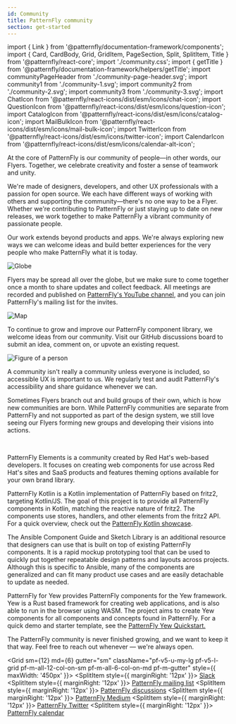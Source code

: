 ```yaml
---
id: Community
title: PatternFly community
section: get-started
---
```


import { Link } from '@patternfly/documentation-framework/components';
import { Card, CardBody, Grid, GridItem, PageSection, Split, SplitItem, Title } from '@patternfly/react-core';
import './community.css';
import { getTitle } from '@patternfly/documentation-framework/helpers/getTitle';
import communityPageHeader from './community-page-header.svg';
import community1 from './community-1.svg';
import community2 from './community-2.svg';
import community3 from './community-3.svg';
import ChatIcon from '@patternfly/react-icons/dist/esm/icons/chat-icon';
import QuestionIcon from '@patternfly/react-icons/dist/esm/icons/question-icon';
import CatalogIcon from '@patternfly/react-icons/dist/esm/icons/catalog-icon';
import MailBulkIcon from '@patternfly/react-icons/dist/esm/icons/mail-bulk-icon';
import TwitterIcon from '@patternfly/react-icons/dist/esm/icons/twitter-icon';
import CalendarIcon from '@patternfly/react-icons/dist/esm/icons/calendar-alt-icon';

<div className="ws-community-page pf-m-light-100">
  <p>At the core of PatternFly is our community of people—in other words, our Flyers. Together, we celebrate creativity and foster a sense of teamwork and unity.</p>

  <Title size="3xl" className="ws-title pf-v5-u-mt-3xl" headingLevel="h2">Who we are</Title>
      <p>We're made of designers, developers, and other UX professionals with a passion for open source. We each have different ways of working with others and supporting the community—there's no one way to be a Flyer. Whether we're contributing to PatternFly or just staying up to date on new releases, we work together to make PatternFly a vibrant community of passionate people.</p>


  <Title size="3xl" className="pf-v5-u-mb-sm ws-page-title pf-v5-u-mt-3xl" headingLevel="h2">What we're building</Title>
  <p>Our work extends beyond products and apps. We're always exploring new ways we can welcome ideas and build better experiences for the very people who make PatternFly what it is today. </p>

  <Grid sm={12} md={4} hasGutter className="pf-v5-u-my-lg pf-v5-u-text-align-center ws-building-grid">
    <Card>
      <CardBody>
        <img src={community1} alt="Globe" className="ws-community-grid-img" />
        <Title size="xl" className="ws-title" headingLevel="h3">Building global connections</Title>
        <p>
          Flyers may be spread all over the globe, but we make sure to come together once a month to share updates and collect feedback. All meetings are recorded and published on <a href="https://www.youtube.com/channel/UCqLT0IEvYmb8z__9IFLSVyQ">PatternFly's YouTube channel</a>, and you can join PatternFly's mailing list for the invites.
        </p>
        <Title size="xl" className="ws-title" headingLevel="h3">
          <a href="https://www.redhat.com/mailman/listinfo/patternfly">Join our mailing list</a>
        </Title>
      </CardBody>
    </Card>
    <Card>
      <CardBody>
        <img src={community2} alt="Map" className="ws-community-grid-img" />
        <Title size="xl" className="ws-title" headingLevel="h3">Building new features</Title>
        <p>
          To continue to grow and improve our PatternFly component library, we welcome ideas from our community. Visit our GitHub discussions board to submit an idea, comment on, or upvote an existing request.
        </p>
        <Title size="xl" className="ws-title" headingLevel="h3">
          <a href="https://github.com/orgs/patternfly/discussions/categories/feature-requests">View or submit feature requests</a>
        </Title>
      </CardBody>
    </Card>
    <Card>
      <CardBody>
        <img src={community3} alt="Figure of a person" className="ws-community-grid-img" />
        <Title size="xl" className="ws-title" headingLevel="h3">Building accessible experiences</Title>
        <p>
          A community isn't really a community unless everyone is included, so accessible UX is important to us. We regularly test and audit PatternFly's accessibility and share guidance whenever we can.
        </p>
        <Title size="xl" className="ws-title" headingLevel="h3">
          <Link to="/accessibility/accessibility-fundamentals">
            Read our accessibility guide
          </Link>
        </Title>
      </CardBody>
    </Card>
  </Grid>

  <Title size="3xl" className="pf-v5-u-mb-sm ws-page-title pf-v5-u-mt-3xl" headingLevel="h2">Creating new communities</Title>
  <p>Sometimes Flyers branch out and build groups of their own, which is how new communities are born. While PatternFly communities are separate from PatternFly and not supported as part of the design system, we still love seeing our Flyers forming new groups and developing their visions into actions.</p>
  <br/>

  <Title size="xl" className="pf-v5-u-mb-sm ws-page-title pf-v5-u-mt-xl" headingLevel="h3"><a href="https://patternflyelements.org">PatternFly Elements</a></Title>
  <p> PatternFly Elements is a community created by Red Hat's web-based developers. It focuses on creating web components for use across Red Hat's sites and SaaS products and features theming options available for your own brand library.</p>

  <Title size="xl" className="pf-v5-u-mb-sm ws-page-title pf-v5-u-mt-xl" headingLevel="h3"><a href="https://github.com/patternfly-kotlin/patternfly-kotlin">PatternFly Kotlin</a></Title>
  <p>PatternFly Kotlin is a Kotlin implementation of PatternFly based on fritz2, targeting Kotlin/JS. The goal of this project is to provide all PatternFly components in Kotlin, matching the reactive nature of fritz2. The components use stores, handlers, and other elements from the fritz2 API. For a quick overview, check out the <a href="https://patternfly-kotlin.github.io/patternfly-kotlin-showcase/#home">PatternFly Kotlin showcase</a>.</p>

  <Title size="xl" className="pf-v5-u-mb-sm ws-page-title pf-v5-u-mt-xl" headingLevel="h3"><a href="https://www.sketch.com/s/6ccbd710-267d-4b69-9dae-bc19e1551056">Ansible Component Guide and Sketch Library</a></Title>
  <p>The Ansible Component Guide and Sketch Library is an additional resource that designers can use that is built on top of existing PatternFly components. It is a rapid mockup prototyping tool that can be used to quickly put together repeatable design patterns and layouts across projects. Although this is specific to Ansible, many of the components are generalized and can fit many product use cases and are easily detachable to update as needed.</p>

  <Title size="xl" className="pf-v5-u-mb-sm ws-page-title pf-v5-u-mt-xl" headingLevel="h3"><a href="https://github.com/ctron/patternfly-yew">PatternFly for Yew</a></Title>
  <p>PatternFly for Yew provides PatternFly components for the Yew framework. Yew is a Rust based framework for creating web applications, and is also able to run in the browser using WASM. The project aims to create Yew components for all components and concepts found in PatternFly. For a quick demo and starter template, see the <a href="https://github.com/ctron/patternfly-yew-quickstart">PatternFly Yew Quickstart.</a></p>

  <Title size="4xl" className="pf-v5-u-mb-lg ws-page-title ws-keep-growing pf-v5-u-mt-3xl" headingLevel="h2">Let's keep growing</Title>
  <p>The PatternFly community is never finished growing, and we want to keep it that way. Feel free to reach out whenever — we're always open.</p>

  <Grid sm={12} md={6} gutter="sm" className="pf-v5-u-my-lg pf-v5-l-grid pf-m-all-12-col-on-sm pf-m-all-6-col-on-md pf-m-gutter" style={{ maxWidth: '450px' }}>
    <GridItem>
      <Split>
        <SplitItem style={{ marginRight: '12px' }}><ChatIcon /></SplitItem>
        <SplitItem isFilled>
          <Title size="lg" className="ws-title" headingLevel="h3">Chat with us</Title>
          <a href="//join.slack.com/t/patternfly/shared_invite/zt-1npmqswgk-bF2R1E2rglV8jz5DNTezMQ" target="_blank" rel="noopener noreferrer">Slack</a>
        </SplitItem>
      </Split>
    </GridItem>
    <GridItem>
      <Split>
        <SplitItem style={{ marginRight: '12px' }}><MailBulkIcon /></SplitItem>
        <SplitItem isFilled>
          <Title size="lg" className="ws-title" headingLevel="h3">Stay in the loop</Title>
          <a href="//www.redhat.com/mailman/listinfo/patternfly" target="_blank" rel="noopener noreferrer">PatternFly mailing list</a>
        </SplitItem>
      </Split>
    </GridItem>
    <GridItem>
      <Split>
        <SplitItem style={{ marginRight: '12px' }}><QuestionIcon /></SplitItem>
        <SplitItem isFilled>
          <Title size="lg" className="ws-title" headingLevel="h3">Ask a question</Title>
          <a href="//github.com/orgs/patternfly/discussions" target="_blank" rel="noopener noreferrer">PatternFly discussions</a>
        </SplitItem>
      </Split>
    </GridItem>
    <GridItem>
      <Split>
        <SplitItem style={{ marginRight: '12px' }}><CatalogIcon /></SplitItem>
        <SplitItem isFilled>
          <Title size="lg" className="ws-title" headingLevel="h3">Read the latest</Title>
          <a href="//medium.com/patternfly" target="_blank" rel="noopener noreferrer">PatternFly Medium</a>
        </SplitItem>
      </Split>
    </GridItem>
    <GridItem>
      <Split>
        <SplitItem style={{ marginRight: '12px' }}><TwitterIcon /></SplitItem>
        <SplitItem isFilled>
          <Title size="lg" className="ws-title" headingLevel="h3">Send us a Tweet</Title>
          <a href="//twitter.com/patternfly" target="_blank" rel="noopener noreferrer">PatternFly Twitter</a>
        </SplitItem>
      </Split>
    </GridItem>
    <GridItem>
      <Split>
        <SplitItem style={{ marginRight: '12px' }}><CalendarIcon /></SplitItem>
        <SplitItem isFilled>
          <Title size="lg" className="ws-title" headingLevel="h3">Attend office hours</Title>
          <a href="//calendar.google.com/calendar/embed?src=patternflyteam%40gmail.com&ctz=America%2FNew_York" target="_blank" rel="noopener noreferrer">PatternFly calendar</a>
        </SplitItem>
      </Split>
    </GridItem>
  </Grid>
</div>
